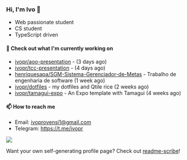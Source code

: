 ### Hi, I'm Ivo 👋

* Web passionate student
* CS student
* TypeScript driven

#### 👷 Check out what I'm currently working on

- [ivopr/aoo-presentation](https://github.com/ivopr/aoo-presentation) -  (3 days ago)
- [ivopr/tcc-presentation](https://github.com/ivopr/tcc-presentation) -  (4 days ago)
- [henriquesapa/SGM-Sistema-Gerenciador-de-Metas](https://github.com/henriquesapa/SGM-Sistema-Gerenciador-de-Metas) - Trabalho de engenharia de software (1 week ago)
- [ivopr/dotfiles](https://github.com/ivopr/dotfiles) - my dotfiles and Qtile rice (2 weeks ago)
- [ivopr/tamagui-expo](https://github.com/ivopr/tamagui-expo) - An Expo template with Tamagui (4 weeks ago)

#### 📫 How to reach me

- Email: [ivoprovensi1@gmail.com](mailto://ivoprovensi1@gmail.com)
- Telegram: https://t.me/ivopr

![](https://github-readme-stats.vercel.app/api/top-langs/?username=ivopr&langs_count=10&layout=compact&theme=react&hide_border=true&bg_color=0D1117&title_color=5ce1e6&icon_color=5ce1e6)

Want your own self-generating profile page? Check out [readme-scribe](https://github.com/muesli/readme-scribe)!
